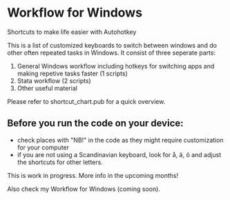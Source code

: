 # Workflow for Windows
 Shortcuts to make life easier with Autohotkey

This is a list of customized keyboards to switch between windows and do other often repeated tasks in Windows. It consist of three seperate parts:
1) General Windows workflow including hotkeys for switching apps and making repetive tasks faster (1 scripts)
2) Stata workflow (2 scripts)
3) Other useful material

Please refer to shortcut_chart.pub for a quick overview.

## Before you run the code on your device:
- check places with "NB!" in the code as they might require customization for your computer
- if you are not using a Scandinavian keyboard, look for å, ä, ö and adjust the shortcuts for other letters.

This is work in progress. More info in the upcoming months!

Also check my Workflow for Windows (coming soon).
